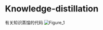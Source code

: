 # Knowledge-distillation
有关知识蒸馏的代码
![Figure_1](https://user-images.githubusercontent.com/73026617/164746786-a5349262-27ce-4213-ad18-72c1641a4ad6.png)
